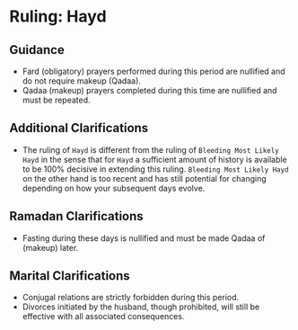 # Ruling: Hayd

## Guidance

- Fard (obligatory) prayers performed during this period are nullified and do not require makeup (Qadaa).
- Qadaa (makeup) prayers completed during this time are nullified and must be repeated.

## Additional Clarifications

- The ruling of `Hayd` is different from the ruling of `Bleeding Most Likely Hayd` in the sense that for `Hayd` a sufficient amount of history is available to be 100% decisive in extending this ruling. `Bleeding Most Likely Hayd` on the other hand is too recent and has
still potential for changing depending on how your subsequent days evolve.

## Ramadan Clarifications

- Fasting during these days is nullified and must be made Qadaa of (makeup) later.

## Marital Clarifications

- Conjugal relations are strictly forbidden during this period.
- Divorces initiated by the husband, though prohibited, will still be effective with all associated consequences.
